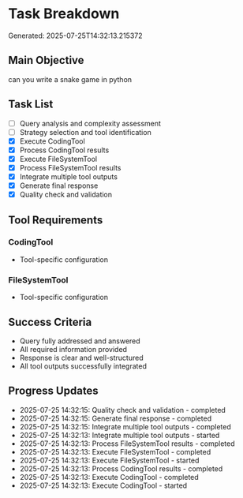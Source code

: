 # Task Breakdown
Generated: 2025-07-25T14:32:13.215372

## Main Objective
can you write a snake game in python

## Task List
- [ ] Query analysis and complexity assessment
- [ ] Strategy selection and tool identification
- [x] Execute CodingTool
- [x] Process CodingTool results
- [x] Execute FileSystemTool
- [x] Process FileSystemTool results
- [x] Integrate multiple tool outputs
- [x] Generate final response
- [x] Quality check and validation

## Tool Requirements
### CodingTool
- Tool-specific configuration

### FileSystemTool
- Tool-specific configuration


## Success Criteria
- Query fully addressed and answered
- All required information provided
- Response is clear and well-structured
- All tool outputs successfully integrated



## Progress Updates
- 2025-07-25 14:32:15: Quality check and validation - completed
- 2025-07-25 14:32:15: Generate final response - completed
- 2025-07-25 14:32:15: Integrate multiple tool outputs - completed
- 2025-07-25 14:32:13: Integrate multiple tool outputs - started
- 2025-07-25 14:32:13: Process FileSystemTool results - completed
- 2025-07-25 14:32:13: Execute FileSystemTool - completed
- 2025-07-25 14:32:13: Execute FileSystemTool - started
- 2025-07-25 14:32:13: Process CodingTool results - completed
- 2025-07-25 14:32:13: Execute CodingTool - completed
- 2025-07-25 14:32:13: Execute CodingTool - started